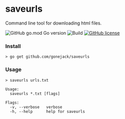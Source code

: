 # saveurls
Command line tool for downloading html files.

![GitHub go.mod Go version](https://img.shields.io/github/go-mod/go-version/gonejack/saveurls)
![Build](https://github.com/gonejack/saveurls/actions/workflows/go.yml/badge.svg)
[![GitHub license](https://img.shields.io/github/license/gonejack/saveurls.svg?color=blue)](LICENSE)

### Install
```shell
> go get github.com/gonejack/saveurls
```

### Usage
```shell
> saveurls urls.txt
```
```
Usage:
  saveurls *.txt [flags]

Flags:
  -v, --verbose   verbose
  -h, --help      help for saveurls
```